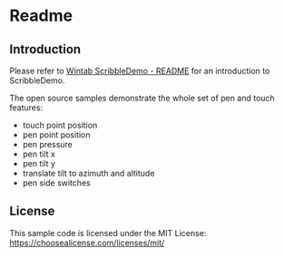 # Readme

## Introduction

Please refer to [Wintab ScribbleDemo - README](https://github.com/Wacom-Developer/wacom-device-kit-windows/blob/master/Wintab%20ScribbleDemo/README.md) for an introduction to ScribbleDemo.

The open source samples demonstrate the whole set of pen and touch features:

* touch point position
* pen point position
* pen pressure
* pen tilt x
* pen tilt y
* translate tilt to azimuth and altitude
* pen side switches

## License

This sample code is licensed under the MIT License: https://choosealicense.com/licenses/mit/
